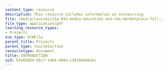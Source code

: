 ```yaml
---
content_type: resource
description: This resource includes information on outsourcing.
file: /media/courses/21g-034-media-education-and-the-marketplace-fall-2005/b5e65864d5c71db6460ac2814dd463ec_MIT21G_034F05_outsourcwhat.pdf
file_type: application/pdf
learning_resource_types:
- Projects
ocw_type: OCWFile
parent_title: Projects
parent_type: CourseSection
resourcetype: Document
title: INTRODUCTION
uid: b5e65864-d5c7-1db6-460a-c2814dd463ec
---
```

